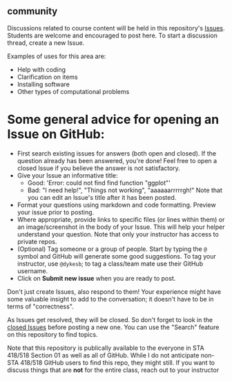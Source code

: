 ## community

Discussions related to course content will be held in this repository's [Issues](https://github.com/STA518-01-SS21/community/issues).
Students are welcome and encouraged to post here.
To start a discussion thread, create a new Issue.

Examples of uses for this area are:

- Help with coding
- Clarification on items
- Installing software
- Other types of computational problems

# **Some general advice for opening an Issue on GitHub:**

- First search existing issues for answers (both open and closed).
  If the question already has been answered, you're done!
  Feel free to open a closed Issue if you believe the answer is not satisfactory.
- Give your Issue an informative title:
  - Good: 'Error: could not find find function "ggplot"'
  - Bad: "I need help!", "Things not working", "aaaaaarrrrrgh!"
    Note that you can edit an Issue's title after it has been posted.
- Format your questions using markdown and code formatting.
  Preview your issue prior to posting.
- Where appropriate, provide links to specific files (or lines within them) or an image/screenshot in the body of your Issue.
  This will help your helper understand your question.
  Note that only your instructor has access to private repos.
- (Optional) Tag someone or a group of people.
  Start by typing the `@` symbol and GitHub will generate some good suggestions.
  To tag your instructor, use `@dykesb`; to tag a class/team mate use their GitHub username.
- Click on **Submit new issue** when you are ready to post.

Don't just create Issues, also respond to them!
Your experience might have some valuable insight to add to the conversation; it doesn't have to be in terms of "correctness".

As Issues get resolved, they will be closed.
So don't forget to look in the [closed Issues](https://github.com/STA518-01-SS21/community/issues?q=is%3Aissue+is%3Aclosed) before posting a new one.
You can use the "Search" feature on this repository to find topics.

Note that this repository is publically available to the everyone in STA 418/518 Section 01 as well as all of GitHub.
While I do not anticipate non-STA 418/518 GitHub users to find this repo, they might still.
If you want to discuss things that are **not** for the entire class, reach out to your instructor
